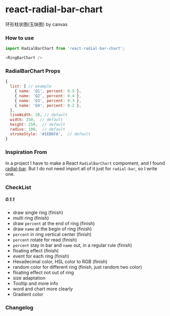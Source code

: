 # react-radial-bar-chart
环形柱状图(玉玦图) by canvas

### How to use
```javascript
import RadialBarChart from 'react-radial-bar-chart';

<RingBarChart />

```
### RadialBarChart Props
```javascript
{
  list: [ // example
    { name: 'Q1', percent: 0.5 },
    { name: 'Q2', percent: 0.4 },
    { name: 'Q3', percent: 0.3 },
    { name: 'Q4', percent: 0.2 },
  ],
  lineWidth: 20, // default
  width: 250,  // default
  height: 250,  // default
  radius: 100,  // default
  strokeStyle: '#1EB6F8',  // default
}
```

### Inspiration From

In a project I have to make a React `RadialBarChart` compoment, and I found [radial-bar](http://antv.alipay.com/g2/demo/16-polar/radial-bar.html). But I do not need import all of it just for `radial-bar`, so I write one.

### CheckList
##### 0.1.1
* draw single ring (finish)
* multi ring (finish)
* draw `percent` at the end of ring (finish)
* draw `name` at the begin of ring (finish)
* `percent` in ring vertical center (finish)
* `percent` rotate for read (finish)
* `percent` stay in bar and `name` out, in a regular rule (finish)
* floating effect (finish)
* event for each ring (finish)
* Hexadecimal color, HSL color to RGB (finish)
* random color for different ring (finish, just random two color)
* floating effect not out of ring
* size adaptation
* Tooltip and more info
* word and chart more clearly
* Gradient color

### Changelog

